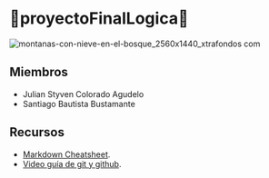 # :beginner:proyectoFinalLogica:beginner:
![montanas-con-nieve-en-el-bosque_2560x1440_xtrafondos com](https://user-images.githubusercontent.com/77738709/114289280-44ec8a80-9a3c-11eb-9d1d-f8703f18093e.jpg)
## Miembros
* Julian Styven Colorado Agudelo
* Santiago Bautista Bustamante

## Recursos
* [Markdown Cheatsheet](https://github.com/adam-p/markdown-here/wiki/Markdown-Cheatsheet#links).
* [Video guía de git y github](https://www.youtube.com/watch?v=sH9g77J92ns&ab_channel=CodeWar).
